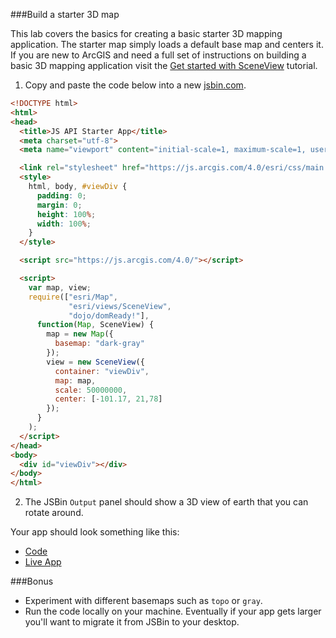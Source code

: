 ###Build a starter 3D map

This lab covers the basics for creating a basic starter 3D mapping application.
The starter map simply loads a default base map and centers it.
If you are new to ArcGIS and need a full set of instructions on building a basic 3D mapping application
visit the [Get started with SceneView](https://developers.arcgis.com/javascript/beta/sample-code/get-started-sceneview/index.html) tutorial.

1. Copy and paste the code below into a new [jsbin.com](http://jsbin.com).

  ```html 
  <!DOCTYPE html>
  <html>
  <head>
    <title>JS API Starter App</title>
    <meta charset="utf-8">
    <meta name="viewport" content="initial-scale=1, maximum-scale=1, user-scalable=no">

    <link rel="stylesheet" href="https://js.arcgis.com/4.0/esri/css/main.css">
    <style>
      html, body, #viewDiv {
        padding: 0;
        margin: 0;
        height: 100%;
        width: 100%;
      }
    </style>

    <script src="https://js.arcgis.com/4.0/"></script>

    <script>
      var map, view;
      require(["esri/Map",
               "esri/views/SceneView",
               "dojo/domReady!"], 
        function(Map, SceneView) {
          map = new Map({
            basemap: "dark-gray"
          });
          view = new SceneView({
            container: "viewDiv",  
            map: map,  
            scale: 50000000,  
            center: [-101.17, 21,78] 
          });
        }
      );
    </script>
  </head>
  <body>
    <div id="viewDiv"></div>
  </body>
  </html>
  ```

2. The JSBin `Output` panel should show a 3D view of earth that you can rotate around.

Your app should look something like this:

 * [Code](index.html)
 * [Live App](https://esri.github.io/geodev-hackerlabs/develop/jsapi/starter_map_3d/index.html)

###Bonus

* Experiment with different basemaps such as `topo` or `gray`.
* Run the code locally on your machine. Eventually if your app gets larger you'll want to migrate it from JSBin to your desktop.
